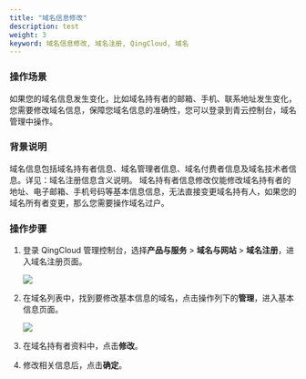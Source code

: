```yaml
---
title: "域名信息修改"
description: test
weight: 3
keyword: 域名信息修改, 域名注册, QingCloud, 域名
---
```




### 操作场景

如果您的域名信息发生变化，比如域名持有者的邮箱、手机、联系地址发生变化，您需要修改域名信息，保障您域名信息的准确性，您可以登录到青云控制台，域名管理中操作。

### 背景说明

域名信息包括域名持有者信息、域名管理者信息、域名付费者信息及域名技术者信息。详见：域名注册信息含义说明。
域名持有者信息修改仅能修改域名持有者的地址、电子邮箱、手机号码等基本信息信息，无法直接变更域名持有人，如果您的域名所有者变更，那么您需要操作域名过户。

### 操作步骤

1. 登录 QingCloud 管理控制台，选择**产品与服务** > **域名与网站** > **域名注册**，进入域名注册页面。

   ![](../../_images/dn_service.png)

2. 在域名列表中，找到要修改基本信息的域名，点击操作列下的**管理**，进入基本信息页面。

   ![](../../_images/dn_list.png)

3. 在域名持有者资料中，点击**修改**。
4. 修改相关信息后，点击**确定**。

